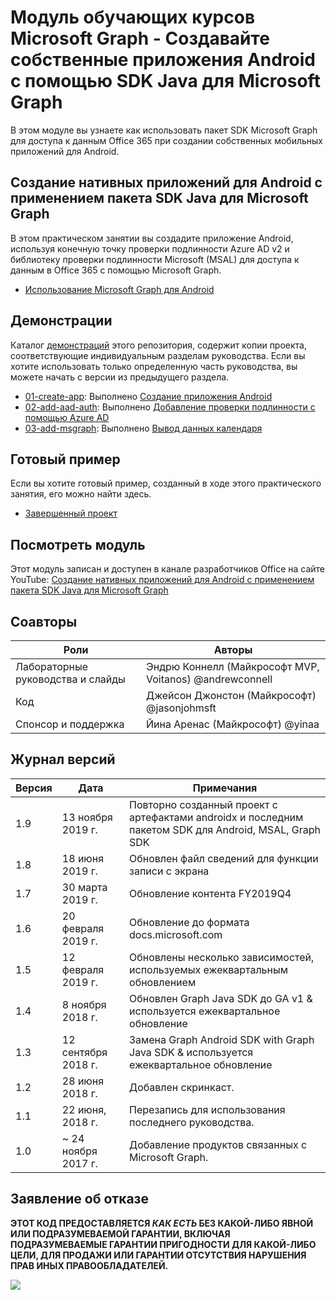 # Модуль обучающих курсов Microsoft Graph - Создавайте собственные приложения Android с помощью SDK Java для Microsoft Graph

В этом модуле вы узнаете как использовать пакет SDK Microsoft Graph для доступа к данным Office 365 при создании собственных мобильных приложений для Android.

## Создание нативных приложений для Android с применением пакета SDK Java для Microsoft Graph

В этом практическом занятии вы создадите приложение Android, используя конечную точку проверки подлинности Azure AD v2 и библиотеку проверки подлинности Microsoft (MSAL) для доступа к данным в Office 365 с помощью Microsoft Graph.

- [Использование Microsoft Graph для Android](https://docs.microsoft.com/graph/tutorials/android)

## Демонстрации

Каталог [демонстраций](./demos) этого репозитория, содержит копии проекта, соответствующие индивидуальным разделам руководства. Если вы хотите использовать только определенную часть руководства, вы можете начать с версии из предыдущего раздела.

- [01-create-app](demos/01-create-app): Выполнено [Создание приложения Android](https://docs.microsoft.com/graph/tutorials/android?tutorial-step=1)
- [02-add-aad-auth](demos/02-add-aad-auth): Выполнено [Добавление проверки подлинности с помощью Azure AD](https://docs.microsoft.com/graph/tutorials/android?tutorial-step=3)
- [03-add-msgraph](demos/03-add-msgraph): Выполнено [Вывод данных календаря](https://docs.microsoft.com/graph/tutorials/android?tutorial-step=4)

## Готовый пример

Если вы хотите готовый пример, созданный в ходе этого практического занятия, его можно найти здесь.

- [Завершенный проект](demos/03-add-msgraph)

## Посмотреть модуль

Этот модуль записан и доступен в канале разработчиков Office на сайте YouTube: [Создание нативных приложений для Android с применением пакета SDK Java для Microsoft Graph](https://youtu.be/BLmOmv4FSsQ)

## Соавторы

| Роли | Авторы |
| -------------------- | ------------------------------------------------------- |
| Лабораторные руководства и слайды | Эндрю Коннелл (Майкрософт MVP, Voitanos) @andrewconnell |
| Код | Джейсон Джонстон (Майкрософт) @jasonjohmsft |
| Спонсор и поддержка | Йина Аренас (Майкрософт) @yinaa |

## Журнал версий

| Версия | Дата | Примечания |
| ------- | ------------------ | -------------------------------------------------------------------------- |
| 1.9 | 13 ноября 2019 г. | Повторно созданный проект с артефактами androidx и последним пакетом SDK для Android, MSAL, Graph SDK |
| 1.8 | 18 июня 2019 г. | Обновлен файл сведений для функции записи с экрана |
| 1.7 | 30 марта 2019 г. | Обновление контента FY2019Q4 |
| 1.6 | 20 февраля 2019 г. | Обновление до формата docs.microsoft.com |
| 1.5 | 12 февраля 2019 г. | Обновлены несколько зависимостей, используемых ежеквартальным обновлением |
| 1.4 | 8 ноября 2018 г. | Обновлен Graph Java SDK до GA v1 & используется ежеквартальное обновление |
| 1.3 | 12 сентября 2018 г. | Замена Graph Android SDK with Graph Java SDK & используется ежеквартальное обновление |
| 1.2 | 28 июня 2018 г. | Добавлен скринкаст. |
| 1.1 | 22 июня, 2018 г. | Перезапись для использования последнего руководства. |
| 1.0 | ~ 24 ноября 2017 г. | Добавление продуктов связанных с Microsoft Graph. |

## Заявление об отказе

**ЭТОТ КОД ПРЕДОСТАВЛЯЕТСЯ _КАК ЕСТЬ_ БЕЗ КАКОЙ-ЛИБО ЯВНОЙ ИЛИ ПОДРАЗУМЕВАЕМОЙ ГАРАНТИИ, ВКЛЮЧАЯ ПОДРАЗУМЕВАЕМЫЕ ГАРАНТИИ ПРИГОДНОСТИ ДЛЯ КАКОЙ-ЛИБО ЦЕЛИ, ДЛЯ ПРОДАЖИ ИЛИ ГАРАНТИИ ОТСУТСТВИЯ НАРУШЕНИЯ ПРАВ ИНЫХ ПРАВООБЛАДАТЕЛЕЙ.**

<!-- markdownlint-disable MD033 -->
<img src="https://telemetry.sharepointpnp.com/msgraph-training-android" />
